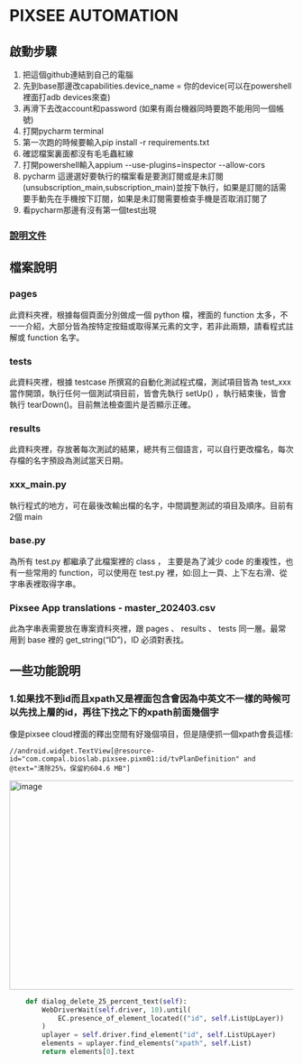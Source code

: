 # **PIXSEE AUTOMATION** 
## 啟動步驟
1. 把這個github連結到自己的電腦
2. 先到base那邊改capabilities.device_name = 你的device(可以在powershell裡面打adb devices來查)
3. 再滑下去改account和password (如果有兩台機器同時要跑不能用同一個帳號)
4. 打開pycharm terminal
5. 第一次跑的時候要輸入pip install -r requirements.txt
6. 確認檔案裏面都沒有毛毛蟲紅線
7. 打開powershell輸入appium --use-plugins=inspector --allow-cors
8. pycharm 這邊選好要執行的檔案看是要測訂閱或是未訂閱(unsubscription_main,subscription_main)並按下執行，如果是訂閱的話需要手動先在手機按下訂閱，如果是未訂閱需要檢查手機是否取消訂閱了
9. 看pycharm那邊有沒有第一個test出現

### [說明文件](https://drive.google.com/drive/folders/1aXvqvS8GBj83i1jdijVb5sZESfhnSr2a?usp=drive_link)
## 檔案說明
### pages 
此資料夾裡，根據每個頁面分別做成一個 python 檔，裡面的 function 太多，不一一介紹，大部分皆為按特定按鈕或取得某元素的文字，若非此兩類，請看程式註解或 function 名字。

### tests
此資料夾裡，根據 testcase 所撰寫的自動化測試程式檔，測試項目皆為 test_xxx 當作開頭，執行任何一個測試項目前，皆會先執行 setUp() ，執行結束後，皆會執行 tearDown()。目前無法檢查圖片是否顯示正確。

### results
此資料夾裡，存放著每次測試的結果，總共有三個語言，可以自行更改檔名，每次存檔的名字預設為測試當天日期。

### xxx_main.py
執行程式的地方，可在最後改輸出檔的名字，中間調整測試的項目及順序。目前有2個 main

### base.py
為所有 test.py 都繼承了此檔案裡的 class ， 主要是為了減少 code 的重複性，也有一些常用的 function，可以使用在 test.py 裡，如:回上一頁、上下左右滑、從字串表裡取得字串。

### Pixsee App translations - master_202403.csv
此為字串表需要放在專案資料夾裡，跟 pages 、 results 、 tests 同一層。最常用到 base 裡的 get_string(“ID”)，ID 必須對表找。

## 一些功能說明
### 1.如果找不到id而且xpath又是裡面包含會因為中英文不一樣的時候可以先找上層的id，再往下找之下的xpath前面幾個字
像是pixsee cloud裡面的釋出空間有好幾個項目，但是隨便抓一個xpath會長這樣:
```xpath
//android.widget.TextView[@resource-id="com.compal.bioslab.pixsee.pixm01:id/tvPlanDefinition" and @text="清除25%，保留約604.6 MB"]
```
<img width="848" height="371" alt="image" src="https://github.com/user-attachments/assets/5df151f3-9e5c-4dba-bc88-8ee40bd4ac55" />

```python 
    def dialog_delete_25_percent_text(self):
        WebDriverWait(self.driver, 10).until(
            EC.presence_of_element_located(("id", self.ListUpLayer))
        )
        uplayer = self.driver.find_element("id", self.ListUpLayer)
        elements = uplayer.find_elements("xpath", self.List)
        return elements[0].text
```

